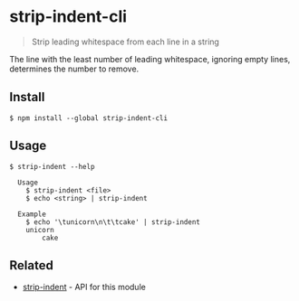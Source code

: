 # strip-indent-cli

> Strip leading whitespace from each line in a string

The line with the least number of leading whitespace, ignoring empty lines, determines the number to remove.

## Install

```
$ npm install --global strip-indent-cli
```

## Usage

```
$ strip-indent --help

  Usage
    $ strip-indent <file>
    $ echo <string> | strip-indent

  Example
    $ echo '\tunicorn\n\t\tcake' | strip-indent
    unicorn
        cake
```

## Related

- [strip-indent](https://github.com/sindresorhus/strip-indent) - API for this module
